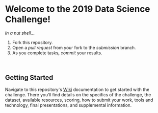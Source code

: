 Welcome to the 2019 Data Science Challenge!
===========================================

_In a nut shell..._

1. Fork this repository.
2. Open a _pull request_ from your fork to the _submission_ branch.
3. As you complete tasks, _commit_ your results.


<br>

Getting Started
---------------

Navigate to this repository's
[Wiki](https://github.com/glentner/AITP2019-DS-Challenge/wiki)
documentation to get started with the challenge. There you'll find details on
the specifics of the challenge, the dataset, available resources, scoring, how
to submit your work, tools and technology, final presentations, and supplemental
information.
